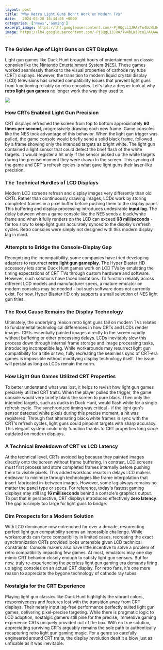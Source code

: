 ```yaml
---
layout: post
title: "Why Retro Light Guns Don't Work on Modern TVs"
date:   2024-03-28 16:44:05 +0000
categories: ['News','Gaming']
excerpt_image: https://lh4.googleusercontent.com/-Pj9QgLi3JRA/Tw4bLWi0cuI/AAAAAAAAAUs/_ftgk3MoQHY/s640/blogger-image-862408740.jpg
image: https://lh4.googleusercontent.com/-Pj9QgLi3JRA/Tw4bLWi0cuI/AAAAAAAAAUs/_ftgk3MoQHY/s640/blogger-image-862408740.jpg
---
```


### The Golden Age of Light Guns on CRT Displays
Light gun games like Duck Hunt brought hours of entertainment on classic consoles like the Nintendo Entertainment System (NES). These games worked seamlessly thanks to the visual properties of cathode ray tube (CRT) displays. However, the transition to modern liquid crystal display (LCD) televisions has created compatibility issues that prevent light guns from functioning reliably on retro consoles. Let's take a deeper look at why **retro light gun games** no longer work the way they used to.

![](https://lh4.googleusercontent.com/-Pj9QgLi3JRA/Tw4bLWi0cuI/AAAAAAAAAUs/_ftgk3MoQHY/s640/blogger-image-862408740.jpg)
### How CRTs Enabled Light Gun Precision  
CRT displays refreshed the screen from top to bottom approximately **60 times per second**, progressively drawing each new frame. Game consoles like the NES took advantage of this behavior. When the light gun trigger was pulled, the game console would briefly send a solid black frame, followed by a frame showing only the intended targets as bright white. The light gun contained a light sensor that could detect the brief flash of the white targets. It would register a hit only if the sensor picked up the white targets during the precise moment they were drawn to the screen. This syncing of the game and CRT's refresh cycles is what gave light guns their laser-like precision.
### The Technical Hurdles of LCD Displays
Modern LCD screens refresh and display images very differently than old CRTs. Rather than continuously drawing images, LCDs work by storing completed frames in a pixel buffer before pushing them to the display panel. This buffering and display processing introduces undesirable **input lag**. The delay between when a game console like the NES sends a black/white frame and when it fully renders on the LCD can exceed **68 milliseconds** - far too slow to keep light guns accurately synced to the display's refresh cycles. Retro consoles were simply not designed with this modern display lag in mind.
### Attempts to Bridge the Console-Display Gap
Recognizing the incompatibility, some companies have tried developing adapters to resurrect **retro light gun gameplay**. The Hyper Blaster HD accessory lets some Duck Hunt games work on LCD TVs by emulating the timing expectations of CRT TVs through custom hardware and software. However, such solutions have faced limitations. To function reliably across different LCD models and manufacturer specs, a mature emulator on modern consoles may be needed - but such software does not currently exist. For now, Hyper Blaster HD only supports a small selection of NES light gun titles.
### The Root Cause Remains the Display Technology 
Ultimately, the underlying reason retro light guns fail on modern TVs relates to fundamental technological differences in how CRTs and LCDs render images. CRTs essentially painted images directly to the screen rapidly without buffering or other processing delays. LCDs inevitably slow this process down through internal frame storage and image processing tasks, introducing incompatible lag. While workarounds may resurrect light gun compatibility for a title or two, fully recreating the seamless sync of CRT-era games is impossible without modifying display technology itself. The issue will persist as long as LCDs remain the norm.
### How Light Gun Games Utilized CRT Properties
To better understand what was lost, it helps to revisit how light gun games precisely utilized CRT traits. When the player pulled the trigger, the game console would very briefly blank the screen to pure black. Then only the intended targets, such as ducks in Duck Hunt, would flash white for a single refresh cycle. The synchronized timing was critical - if the light gun's sensor detected white pixels during this precise moment, a hit was registered. Through fast alternating black/white frames in sync with the CRT's refresh cycles, light guns could pinpoint targets with sharp accuracy. This elegant system could only function thanks to CRT properties long since outdated on modern displays.
### A Technical Breakdown of CRT vs LCD Latency  
At the technical level, CRTs avoided lag because they painted images directly onto the screen without frame buffering. In contrast, LCD screens must first process and store completed frames internally before pushing them to visible pixels. This added workload results in delays LCD makers endeavor to minimize through technologies like frame interpolation that insert fabricated in-between images. However, some lag always remains no matter the panel type or specs. For reference, today's fastest gaming displays may still lag **16 milliseconds** behind a console's graphics output. To put that in perspective, CRT displays introduced effectively **zero latency**. The gap is simply too large for light guns to bridge.
### Dim Prospects for a Modern Solution
With LCD dominance now entrenched for over a decade, resurrecting perfect light gun compatibility seems an impossible challenge. While workarounds can force compatibility in limited cases, recreating the exact synchronization CRTs provided looks untenable given LCD technical constraints. Console makers also have little incentive to solve a problem of retro compatibility impacting few games. At most, emulators may one day mimic CRT behavior closely enough to satisfy light gun sensors. But for now, truly re-experiencing the peerless light gun gaming era demands firing up aging consoles on an actual CRT display. For retro fans, it's one more reason to appreciate the bygone technology of cathode ray tubes.
### Nostalgia for the CRT Experience 
Playing light gun classics like Duck Hunt highlights the vibrant colors, responsiveness and features lost with the transition away from CRT displays. Their nearly input lag-free performance perfectly suited light gun games, delivering pixel-precise targeting. While there is pragmatic logic to LCD adoption, nostalgic gamers still pine for the precise, immersive gaming experience CRTs uniquely provided out of the box. With no true solution, appreciating surviving CRTs arguably remains the sole path to authentically recapturing retro light gun gaming magic. For a genre so carefully engineered around CRT traits, the display revolution dealt it a blow just as unfixable as it was inevitable.